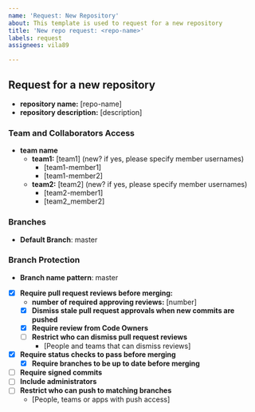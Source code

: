 ```yaml
---
name: 'Request: New Repository'
about: This template is used to request for a new repository
title: 'New repo request: <repo-name>'
labels: request
assignees: vila89

---
```


## Request for a new repository 

- **repository name:**  [repo-name]
- **repository description:** [description]

### Team and Collaborators Access
- **team name** 
    - **team1:** [team1] (new? if yes, please specify member usernames)
        - [team1-member1]
        - [team1-member2]
    - **team2:** [team2] (new? if yes, please specify member usernames)
        - [team2-member1]
        - [team2_member2]

### Branches
- **Default Branch**: master

### Branch Protection

- **Branch name pattern**: master

- [x] **Require pull request reviews before merging:**
    - **number of required approving reviews:**  [number]
    - [x] **Dismiss stale pull request approvals when new commits are pushed**
    - [x] **Require review from Code Owners**
    - [ ] **Restrict who can dismiss pull request reviews**
        - [People and teams that can dismiss reviews]
- [x] **Require status checks to pass before merging**
     - [x] **Require branches to be up to date before merging**
- [ ] **Require signed commits**
- [ ] **Include administrators**
- [ ] **Restrict who can push to matching branches**
    - [People, teams or apps with push access]
